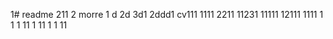 1# readme 211
2 morre
1 d
2d
3d1 
2ddd1
cv111
1111
2211
11231
11111
12111 
1111
1  1
1
11
1
11
1
1
11

